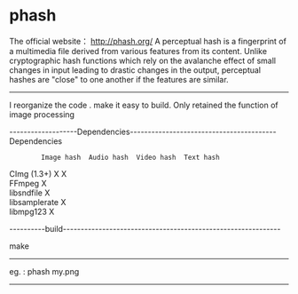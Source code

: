 # phash
The official website： http://phash.org/
A perceptual hash is a fingerprint of a multimedia file derived from various features from its content. Unlike cryptographic hash functions which rely on the avalanche effect of small changes in input leading to drastic changes in the output, perceptual hashes are "close" to one another if the features are similar.

------------------------------------------------------------------------

I reorganize the code . make it easy to build. Only retained the function of image processing

-------------------Dependencies-----------------------------------------
Dependencies

            Image hash	Audio hash	Video hash	Text hash
CImg (1.3+)	X		                    X	
FFmpeg			X	
libsndfile		          X		
libsamplerate		        X		
libmpg123		            X		

----------build-------------------------------------------------------------

make

----------------------------------------------------------------------------

eg. : 
     phash my.png

---------------------------------------------------------------------------
